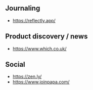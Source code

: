 

## Journaling
* https://reflectly.app/

## Product discovery / news
* https://www.which.co.uk/

## Social
* https://zen.ly/
* https://www.joinpapa.com/

